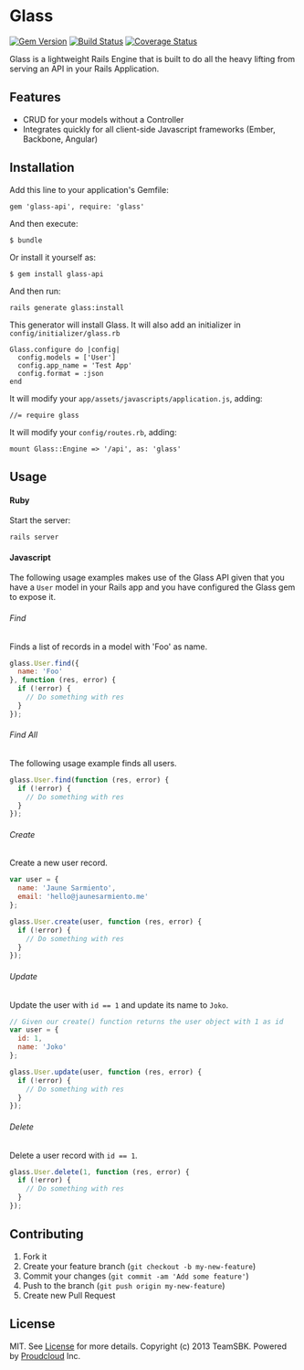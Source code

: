 # Glass

[![Gem Version](https://badge.fury.io/rb/glass-api.png)](http://badge.fury.io/rb/glass-api)
[![Build
Status](https://travis-ci.org/TeamSBK/Glass.png?branch=master)](https://travis-ci.org/TeamSBK/Glass)
[![Coverage
Status](https://coveralls.io/repos/TeamSBK/Glass/badge.png?branch=master)](https://coveralls.io/r/TeamSBK/Glass?branch=master)

Glass is a lightweight Rails Engine that is built to do all the heavy lifting from serving an API in your Rails Application.


## Features

* CRUD for your models without a Controller
* Integrates quickly for all client-side Javascript frameworks (Ember, Backbone, Angular)

## Installation

Add this line to your application's Gemfile:

    gem 'glass-api', require: 'glass'

And then execute:

    $ bundle

Or install it yourself as:

    $ gem install glass-api

And then run:

    rails generate glass:install

This generator will install Glass. It will also add an initializer in `config/initializer/glass.rb`

    Glass.configure do |config|
      config.models = ['User']
      config.app_name = 'Test App'
      config.format = :json
    end

It will modify your `app/assets/javascripts/application.js`, adding:

    //= require glass

It will modify your `config/routes.rb`, adding:

    mount Glass::Engine => '/api', as: 'glass'

## Usage

#### Ruby

Start the server:

    rails server

#### Javascript

The following usage examples makes use of the Glass API given that you have a
`User` model in your Rails app and you have configured the Glass gem to expose it.

###### Find

Finds a list of records in a model with 'Foo' as name.

```javascript
glass.User.find({
  name: 'Foo'
}, function (res, error) {
  if (!error) {
    // Do something with res
  }
});
```


###### Find All

The following usage example finds all users.

```javascript
glass.User.find(function (res, error) {
  if (!error) {
    // Do something with res
  }
});
```


###### Create

Create a new user record.

```javascript
var user = {
  name: 'Jaune Sarmiento',
  email: 'hello@jaunesarmiento.me'
};

glass.User.create(user, function (res, error) {
  if (!error) {
    // Do something with res
  }
});
```

###### Update

Update the user with `id == 1` and update its name to `Joko`.

```javascript
// Given our create() function returns the user object with 1 as id
var user = {
  id: 1,
  name: 'Joko'
};

glass.User.update(user, function (res, error) {
  if (!error) {
    // Do something with res
  }
});
```


###### Delete

Delete a user record with `id == 1`.

```javascript
glass.User.delete(1, function (res, error) {
  if (!error) {
    // Do something with res
  }
});
```

## Contributing

1. Fork it
2. Create your feature branch (`git checkout -b my-new-feature`)
3. Commit your changes (`git commit -am 'Add some feature'`)
4. Push to the branch (`git push origin my-new-feature`)
5. Create new Pull Request

## License

MIT. See [License] for more details.
Copyright (c) 2013 TeamSBK. Powered by [Proudcloud] Inc.


  [License]: http://github.com/TeamSBK/Glass/blob/master/LICENSE.txt
  [Proudcloud]: http://www.proudcloud.net


